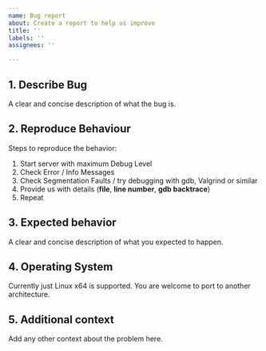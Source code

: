 ```yaml
---
name: Bug report
about: Create a report to help us improve
title: ''
labels: ''
assignees: ''

---
```


## 1. Describe Bug
A clear and concise description of what the bug is.

## 2. Reproduce Behaviour
Steps to reproduce the behavior:
1. Start server with maximum Debug Level
2. Check Error / Info Messages
3. Check Segmentation Faults / try debugging with gdb, Valgrind or similar
4. Provide us with details (**file**, **line number**, **gdb backtrace**)
5. Repeat

## 3. Expected behavior
A clear and concise description of what you expected to happen.

## 4. Operating System
Currently just Linux x64 is supported. You are welcome to port to another architecture.

## 5. Additional context
Add any other context about the problem here.
